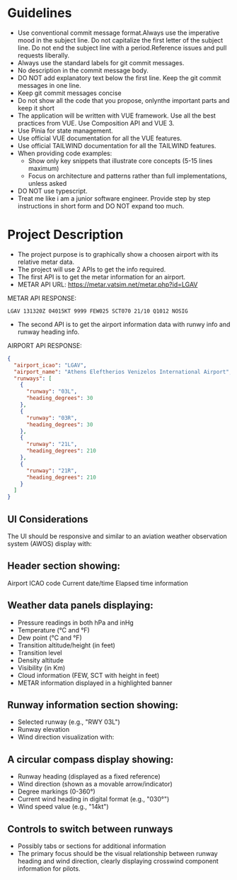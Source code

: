# Guidelines

- Use conventional commit message format.Always use the imperative mood in the subject line. Do not capitalize the first letter of the subject line. Do not end the subject line with a period.Reference issues and pull requests liberally.
- Always use the standard labels for git commit messages.
- No description in the commit message body.
- DO NOT add explanatory text below the first line. Keep the git commit messages in one line.
- Keep git commit messages concise
- Do not show all the code that you propose, onlynthe important parts and keep it short
- The application will be written with VUE framework. Use all the best practices from VUE. Use Composition API and VUE 3.
- Use Pinia for state management.
- Use official VUE documentation for all the VUE features.
- Use official TAILWIND documentation for all the TAILWIND features.
- When providing code examples:
  - Show only key snippets that illustrate core concepts (5-15 lines maximum)
  - Focus on architecture and patterns rather than full implementations, unless asked
- DO NOT use typescript.
- Treat me like i am a junior software engineer. Provide step by step instructions in short form and DO NOT expand too much.

# Project Description

- The project purpose is to graphically show a choosen airport with its relative metar data.
- The project will use 2 APIs to get the info required.
- The first API is to get the metar information for an airport.
- METAR API URL: https://metar.vatsim.net/metar.php?id=LGAV

METAR API RESPONSE:

```
LGAV 131320Z 04015KT 9999 FEW025 SCT070 21/10 Q1012 NOSIG
```

- The second API is to get the airport information data with runwy info and runway heading info.

AIRPORT API RESPONSE:

```json
{
  "airport_icao": "LGAV",
  "airport_name": "Athens Eleftherios Venizelos International Airport",
  "runways": [
    {
      "runway": "03L",
      "heading_degrees": 30
    },
    {
      "runway": "03R",
      "heading_degrees": 30
    },
    {
      "runway": "21L",
      "heading_degrees": 210
    },
    {
      "runway": "21R",
      "heading_degrees": 210
    }
  ]
}
```

## UI Considerations

The UI should be responsive and similar to an aviation weather observation system (AWOS) display with:

## Header section showing:

Airport ICAO code
Current date/time
Elapsed time information

## Weather data panels displaying:

- Pressure readings in both hPa and inHg
- Temperature (°C and °F)
- Dew point (°C and °F)
- Transition altitude/height (in feet)
- Transition level
- Density altitude
- Visibility (in Km)
- Cloud information (FEW, SCT with height in feet)
- METAR information displayed in a highlighted banner

## Runway information section showing:

- Selected runway (e.g., "RWY 03L")
- Runway elevation
- Wind direction visualization with:

## A circular compass display showing:

- Runway heading (displayed as a fixed reference)
- Wind direction (shown as a movable arrow/indicator)
- Degree markings (0-360°)
- Current wind heading in digital format (e.g., "030°")
- Wind speed value (e.g., "14kt")

## Controls to switch between runways

- Possibly tabs or sections for additional information
- The primary focus should be the visual relationship between runway heading and wind direction, clearly displaying crosswind component information for pilots.
